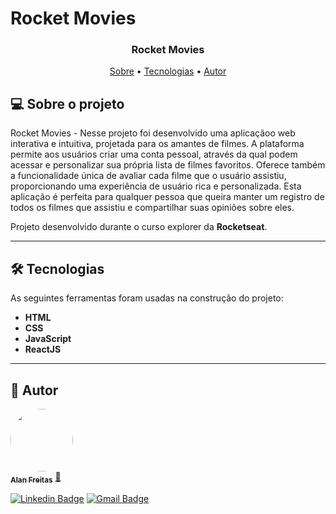 # Rocket Movies

<h3 align="center"> 
	Rocket Movies
</h3>

<p align="center">
 <a href="#-sobre-o-projeto">Sobre</a> •
 <a href="#-tecnologias">Tecnologias</a> • 
 <a href="#-autor">Autor</a>
</p>

## 💻 Sobre o projeto

Rocket Movies - Nesse projeto foi desenvolvido uma aplicaçãoo web interativa e intuitiva, projetada para os amantes de filmes. A plataforma permite aos usuários criar uma conta pessoal, através da qual podem acessar e personalizar sua própria lista de filmes favoritos. Oferece também a funcionalidade única de avaliar cada filme que o usuário assistiu, proporcionando uma experiência de usuário rica e personalizada. Esta aplicação é perfeita para qualquer pessoa que queira manter um registro de todos os filmes que assistiu e compartilhar suas opiniões sobre eles.

Projeto desenvolvido durante o curso explorer da **Rocketseat**.

---

## 🛠 Tecnologias

As seguintes ferramentas foram usadas na construção do projeto:

- **HTML**
- **CSS**
- **JavaScript**
- **ReactJS**

---

## 🦸 Autor

<a href="https://blog.rocketseat.com.br/author/Alan/">
 <img style="border-radius: 50%;" src="https://avatars.githubusercontent.com/u/137903019?s=400&u=a5d7cc78d579a664a0b95b010c70d153f0265b60&v=4" width="100px;" alt=""/>
 <br />
 <sub><b>Alan Freitas</b></sub></a> <a href="https://blog.rocketseat.com.br/author/Alan/">🚀
 </a>
 <br />

[![Linkedin Badge](https://img.shields.io/badge/-Alan-blue?style=flat-square&logo=Linkedin&logoColor=white&link=https://www.linkedin.com/in/alanfreitasbr01/)](https://www.linkedin.com/in/alanfreitasbr01/)
[![Gmail Badge](https://img.shields.io/badge/-freitasbr01@gmail.com-c14438?style=flat-square&logo=Gmail&logoColor=white&link=mailto:freitasbr01@gmail.com)](mailto:freitasbr01@gmail.com)

